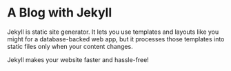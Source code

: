 # A Blog with Jekyll

Jekyll is static site generator. It lets you use templates and layouts like
you might for a database-backed web app, but it processes those templates into
static files only when your content changes.

Jekyll makes your website faster and hassle-free!
